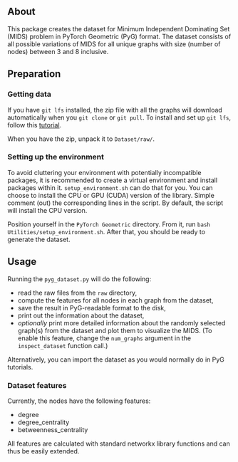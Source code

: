 ## About
This package creates the dataset for Minimum Independent Dominating Set (MIDS) problem in PyTorch Geometric (PyG) format. The dataset consists of all possible variations of MIDS for all unique graphs with size (number of nodes) between 3 and 8 inclusive.

## Preparation
### Getting data
If you have `git lfs` installed, the zip file with all the graphs will download automatically when you `git clone` or `git pull`. To install and set up `git lfs`, follow this [tutorial](https://docs.github.com/en/repositories/working-with-files/managing-large-files/installing-git-large-file-storage?platform=linux).

When you have the zip, unpack it to `Dataset/raw/`.

### Setting up the environment
To avoid cluttering your environment with potentially incompatible packages, it is recommended to create a virtual environment and install packages within it. `setup_environment.sh` can do that for you. You can choose to install the CPU or GPU (CUDA) version of the library. Simple comment (out) the corresponding lines in the script. By default, the script will install the CPU version.

Position yourself in the `PyTorch Geometric` directory. From it, run `bash Utilities/setup_environment.sh`. After that, you should be ready to generate the dataset.

## Usage
Running the `pyg_dataset.py` will do the following:
* read the raw files from the `raw` directory,
* compute the features for all nodes in each graph from the dataset,
* save the result in PyG-readable format to the disk,
* print out the information about the dataset,
* _optionally_ print more detailed information about the randomly selected graph(s) from the dataset and plot them to visualize the MIDS. (To enable this feature, change the `num_graphs` argument in the `inspect_dataset` function call.)

Alternatively, you can import the dataset as you would normally do in PyG tutorials.

### Dataset features
Currently, the nodes have the following features:
* degree
* degree_centrality
* betweenness_centrality

All features are calculated with standard networkx library functions and can thus be easily extended.
